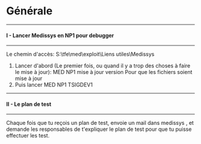 # Générale
***
#### I - Lancer Medissys en NP1 pour debugger
***
Le chemin d'accès: S:\tfe\med\exploit\Liens utiles\Medissys
1. Lancer d'abord (Le premier fois, ou quand il y a trop des choses à faire le mise à jour): MED NP1 mise à jour version 
    Pour que les fichiers soient mise à jour
2. Puis lancer MED NP1 TSIGDEV1

***
#### II - Le plan de test
***
Chaque fois que tu reçois un plan de test, envoie un mail dans medissys , et demande les responsables de t'expliquer le plan de test pour que tu puisse effectuer les test.

